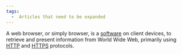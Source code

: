 ```yaml
---
tags:
  -  Articles that need to be expanded 
---
```

A web browser, or simply browser, is a [software](software.md)
on client devices, to retrieve and present information from World Wide
Web, primarily using [HTTP](http.md) and
[HTTPS](https.md) protocols.